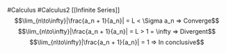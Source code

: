 #Calculus #Calculus2 [[Infinite Series]]
$$\lim_{n\to\infty}|\frac{a_n + 1}{a_n}| = L < \Sigma a_n => Converge$$
$$\lim_{n\to\infty}|\frac{a_n + 1}{a_n}| = L > 1 = \infty => Divergent$$
$$\lim_{n\to\infty}|\frac{a_n + 1}{a_n}| = 1 => In conclusive$$
